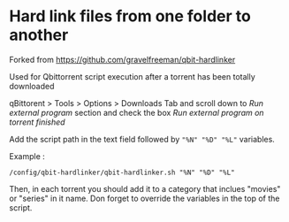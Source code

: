 # Hard link files from one folder to another

Forked from https://github.com/gravelfreeman/qbit-hardlinker

Used for Qbittorrent script execution after a torrent has been totally downloaded

qBittorent > Tools > Options > Downloads Tab and scroll down to *Run external program* section and check the box *Run external program on torrent finished*

Add the script path in the text field followed by `"%N" "%D" "%L"` variables.

Example :
```
/config/qbit-hardlinker/qbit-hardlinker.sh "%N" "%D" "%L"
```

Then, in each torrent you should add it to a category that inclues "movies" or "series" in it name.
Don forget to override the variables in the top of the script.
